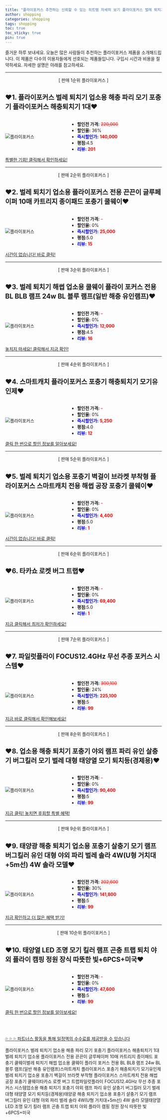 ```yaml
---
title: "플라이포커스 추천하는 신뢰할 수 있는 히트템 자세히 보기 플라이포커스 벌레 퇴치기 업소용 해충"
author: shopping
categories: shopping
tags: shopping
toc: true
toc_sticky: true
pin: true
---
```

즐거운 하루 보내세요. 오늘은 많은 사람들이 추천하는 플라이포커스 제품을 소개해드립니다. 이 제품은 다수의 이용자들에게 선호되는 제품들입니다. 구입시 시간과 비용을 절약하세요. 자세한 설명은 아래를 참고하세요.

---
<p class="toplist" style="margin: 0 auto; display: block; width: fit-content;">[ 판매 1순위 플라이포커스 ]</p>

<h2><strong>❤️1. 플라이포커스 벌레 퇴치기 업소용 해충 파리 모기 포충기 플라이포커스 해충퇴치기 1대❤️</strong></h2>

<div style="display: flex; align-items: center;">
    <div style="flex: 0.4;">
        <img src="https://thumbnail7.coupangcdn.com/thumbnails/remote/230x230ex/image/vendor_inventory/1a44/5e0bce031af780abc2ec57d362cd657e8f71508c062f4008bc1e40013f2f.jpg" alt="플라이포커스" style="max-width: 100%;">
    </div>
    <div style="flex: 0.6; margin-left: 10px;">
        <ul>
            <li><strong>할인전 가격:</strong> <del style="color: red;">220,000</del></li>
            <li><strong>할인율:</strong> 36%</li>
            <li><span style='color:blue'><strong>즉시할인가:</strong></span> <span style='color:red'><strong>140,000</strong></span></li>
            <li><strong>평점:</strong>4.5</li>
            <li><span style='color:blue'><strong>리뷰:</strong></span> <span style='color:red'><strong>201</strong></span></li>
        </ul>
    </div>
</div>
<div class="center">
    <a href="https://William4Davisa.github.io?lptag=AF9450613&subid=githubio&pageKey=6493886490&traceid=V0-153&itemId=14268786990&vendorItemId=90271279091" class="myButton">
        특별한 기회! 클릭해서 확인하세요!
    </a>
</div>


---
<p class="toplist" style="margin: 0 auto; display: block; width: fit-content;">[ 판매 2순위 플라이포커스 ]</p>

<h2><strong>❤️2. 벌레 퇴치기 업소용 플라이포커스 전용 끈끈이 글루페이퍼 10매 카트리지 종이패드 포충기 쿨웨이❤️</strong></h2>

<div style="display: flex; align-items: center;">
    <div style="flex: 0.4;">
        <img src="https://thumbnail7.coupangcdn.com/thumbnails/remote/230x230ex/image/vendor_inventory/f885/dc7724ae5c27398adf8d4235889256f676404f7e5c01ccd2455bfa078e04.jpg" alt="플라이포커스" style="max-width: 100%;">
    </div>
    <div style="flex: 0.6; margin-left: 10px;">
        <ul>
            <li><strong>할인전 가격:</strong> <del style="color: red;">-</del></li>
            <li><strong>할인율:</strong> 0%</li>
            <li><span style='color:blue'><strong>즉시할인가:</strong></span> <span style='color:red'><strong>25,000</strong></span></li>
            <li><strong>평점:</strong>5.0</li>
            <li><span style='color:blue'><strong>리뷰:</strong></span> <span style='color:red'><strong>15</strong></span></li>
        </ul>
    </div>
</div>
<div class="center">
    <a href="https://William4Davisa.github.io?lptag=AF9450613&subid=githubio&pageKey=7230651273&traceid=V0-153&itemId=18346430838&vendorItemId=85490510239" class="myButton">
        시간이 없습니다! 바로 클릭!
    </a>
</div>


---
<p class="toplist" style="margin: 0 auto; display: block; width: fit-content;">[ 판매 3순위 플라이포커스 ]</p>

<h2><strong>❤️3. 벌레 퇴치기 해썹 업소용 쿨웨이 플라이 포커스 전용 BL BLB 램프 24w BL 블루 램프(일반 해충 유인램프)❤️</strong></h2>

<div style="display: flex; align-items: center;">
    <div style="flex: 0.4;">
        <img src="https://thumbnail6.coupangcdn.com/thumbnails/remote/230x230ex/image/vendor_inventory/c6b7/3403f2917b416e1ef7b7a35944628cdaed82bde40721a56bc7baaf956adb.jpg" alt="플라이포커스" style="max-width: 100%;">
    </div>
    <div style="flex: 0.6; margin-left: 10px;">
        <ul>
            <li><strong>할인전 가격:</strong> <del style="color: red;">-</del></li>
            <li><strong>할인율:</strong> 0%</li>
            <li><span style='color:blue'><strong>즉시할인가:</strong></span> <span style='color:red'><strong>12,000</strong></span></li>
            <li><strong>평점:</strong>4.5</li>
            <li><span style='color:blue'><strong>리뷰:</strong></span> <span style='color:red'><strong>16</strong></span></li>
        </ul>
    </div>
</div>
<div class="center">
    <a href="https://William4Davisa.github.io?lptag=AF9450613&subid=githubio&pageKey=7230523582&traceid=V0-153&itemId=18345843190&vendorItemId=85489936736" class="myButton">
        놓치지 마세요! 클릭해서 지금 확인!
    </a>
</div>


---
<p class="toplist" style="margin: 0 auto; display: block; width: fit-content;">[ 판매 4순위 플라이포커스 ]</p>

<h2><strong>❤️4. 스마트캐치 플라이포커스 포충기 해충퇴치기 모기유인제❤️</strong></h2>

<div style="display: flex; align-items: center;">
    <div style="flex: 0.4;">
        <img src="https://thumbnail6.coupangcdn.com/thumbnails/remote/230x230ex/image/vendor_inventory/dbc8/bac4330679c4ab9ec81a690e32cb8b57385601b5d6a452bd84dfe348e3bb.jpg" alt="플라이포커스" style="max-width: 100%;">
    </div>
    <div style="flex: 0.6; margin-left: 10px;">
        <ul>
            <li><strong>할인전 가격:</strong> <del style="color: red;">-</del></li>
            <li><strong>할인율:</strong> 0%</li>
            <li><span style='color:blue'><strong>즉시할인가:</strong></span> <span style='color:red'><strong>5,250</strong></span></li>
            <li><strong>평점:</strong>4.0</li>
            <li><span style='color:blue'><strong>리뷰:</strong></span> <span style='color:red'><strong>12</strong></span></li>
        </ul>
    </div>
</div>
<div class="center">
    <a href="https://William4Davisa.github.io?lptag=AF9450613&subid=githubio&pageKey=6080512120&traceid=V0-153&itemId=11269391484&vendorItemId=78546304416" class="myButton">
        클릭 한 번으로 할인 정보를 알아보세요!
    </a>
</div>


---
<p class="toplist" style="margin: 0 auto; display: block; width: fit-content;">[ 판매 5순위 플라이포커스 ]</p>

<h2><strong>❤️5. 벌레 퇴치기 업소용 포충기 벽걸이 브라켓 부착형 플라이포커스 스마트캐치 전용 해썹 공장 포충기 쿨웨이❤️</strong></h2>

<div style="display: flex; align-items: center;">
    <div style="flex: 0.4;">
        <img src="https://thumbnail9.coupangcdn.com/thumbnails/remote/230x230ex/image/vendor_inventory/b9f5/e3d35cb3301876196046715cd1a89959b2b277934015d635289bea657315.jpg" alt="플라이포커스" style="max-width: 100%;">
    </div>
    <div style="flex: 0.6; margin-left: 10px;">
        <ul>
            <li><strong>할인전 가격:</strong> <del style="color: red;">-</del></li>
            <li><strong>할인율:</strong> 0%</li>
            <li><span style='color:blue'><strong>즉시할인가:</strong></span> <span style='color:red'><strong>4,400</strong></span></li>
            <li><strong>평점:</strong>5.0</li>
            <li><span style='color:blue'><strong>리뷰:</strong></span> <span style='color:red'><strong>1</strong></span></li>
        </ul>
    </div>
</div>
<div class="center">
    <a href="https://William4Davisa.github.io?lptag=AF9450613&subid=githubio&pageKey=7230590716&traceid=V0-153&itemId=18346186727&vendorItemId=85490274539" class="myButton">
        시간이 없습니다! 바로 클릭!
    </a>
</div>


---
<p class="toplist" style="margin: 0 auto; display: block; width: fit-content;">[ 판매 6순위 플라이포커스 ]</p>

<h2><strong>❤️6. 타카쇼 로켓 버그 트랩❤️</strong></h2>

<div style="display: flex; align-items: center;">
    <div style="flex: 0.4;">
        <img src="https://thumbnail10.coupangcdn.com/thumbnails/remote/230x230ex/image/vendor_inventory/c0f2/0b729ba5bc3f03766ecdcdfedb99185ed6d5de8d4e543e547df0707d4826.jpg" alt="플라이포커스" style="max-width: 100%;">
    </div>
    <div style="flex: 0.6; margin-left: 10px;">
        <ul>
            <li><strong>할인전 가격:</strong> <del style="color: red;">-</del></li>
            <li><strong>할인율:</strong> 0%</li>
            <li><span style='color:blue'><strong>즉시할인가:</strong></span> <span style='color:red'><strong>69,400</strong></span></li>
            <li><strong>평점:</strong>5.0</li>
            <li><span style='color:blue'><strong>리뷰:</strong></span> <span style='color:red'><strong>1</strong></span></li>
        </ul>
    </div>
</div>
<div class="center">
    <a href="https://William4Davisa.github.io?lptag=AF9450613&subid=githubio&pageKey=7382873659&traceid=V0-153&itemId=19070822485&vendorItemId=87163742210" class="myButton">
        지금 클릭해서 최저가 확인하세요!
    </a>
</div>


---
<p class="toplist" style="margin: 0 auto; display: block; width: fit-content;">[ 판매 7순위 플라이포커스 ]</p>

<h2><strong>❤️7. 파일럿플라이 FOCUS12.4GHz 무선 추종 포커스 시스템❤️</strong></h2>

<div style="display: flex; align-items: center;">
    <div style="flex: 0.4;">
        <img src="https://thumbnail6.coupangcdn.com/thumbnails/remote/230x230ex/image/vendor_inventory/6b28/a36a949c95357a413f419fcf11f1ea5eb00ec40637526f273625ed15c008.PNG" alt="플라이포커스" style="max-width: 100%;">
    </div>
    <div style="flex: 0.6; margin-left: 10px;">
        <ul>
            <li><strong>할인전 가격:</strong> <del style="color: red;">300,100</del></li>
            <li><strong>할인율:</strong> 24%</li>
            <li><span style='color:blue'><strong>즉시할인가:</strong></span> <span style='color:red'><strong>225,100</strong></span></li>
            <li><strong>평점:</strong>5</li>
            <li><span style='color:blue'><strong>리뷰:</strong></span> <span style='color:red'><strong>99</strong></span></li>
        </ul>
    </div>
</div>
<div class="center">
    <a href="https://William4Davisa.github.io?lptag=AF9450613&subid=githubio&pageKey=8091845238&traceid=V0-153&itemId=22855345905&vendorItemId=89890000824" class="myButton">
        지금 바로 클릭해서 확인해보세요!
    </a>
</div>


---
<p class="toplist" style="margin: 0 auto; display: block; width: fit-content;">[ 판매 8순위 플라이포커스 ]</p>

<h2><strong>❤️8. 업소용 해충 퇴치기 포충기 야외 램프 파리 유인 살충기 버그킬러 모기 벌레 대형 태양열 모기 퇴치등(경제용)❤️</strong></h2>

<div style="display: flex; align-items: center;">
    <div style="flex: 0.4;">
        <img src="https://thumbnail8.coupangcdn.com/thumbnails/remote/230x230ex/image/vendor_inventory/b743/1c8e4c0042d4b74241ce7e6512ad898a9e4e843fbb2c703cfe1feb59b692.png" alt="플라이포커스" style="max-width: 100%;">
    </div>
    <div style="flex: 0.6; margin-left: 10px;">
        <ul>
            <li><strong>할인전 가격:</strong> <del style="color: red;">-</del></li>
            <li><strong>할인율:</strong> 0%</li>
            <li><span style='color:blue'><strong>즉시할인가:</strong></span> <span style='color:red'><strong>90,400</strong></span></li>
            <li><strong>평점:</strong>5</li>
            <li><span style='color:blue'><strong>리뷰:</strong></span> <span style='color:red'><strong>99</strong></span></li>
        </ul>
    </div>
</div>
<div class="center">
    <a href="https://William4Davisa.github.io?lptag=AF9450613&subid=githubio&pageKey=7262000517&traceid=V0-153&itemId=18499779885&vendorItemId=85639104824" class="myButton">
        지금 클릭! 놓치면 후회할 특별 혜택!
    </a>
</div>


---
<p class="toplist" style="margin: 0 auto; display: block; width: fit-content;">[ 판매 9순위 플라이포커스 ]</p>

<h2><strong>❤️9. 태양광 해충 퇴치기 업소용 포충기 살충기 모기 램프 버그킬러 유인 대형 야외 파리 벌레 솔라 4W(U형 거치대+5m선) 4W 솔라 모델❤️</strong></h2>

<div style="display: flex; align-items: center;">
    <div style="flex: 0.4;">
        <img src="https://thumbnail8.coupangcdn.com/thumbnails/remote/230x230ex/image/vendor_inventory/2db3/fa7f0f839db09a178ee871657e7d7bdaa8f34b730079f75d4606b825725a.jpg" alt="플라이포커스" style="max-width: 100%;">
    </div>
    <div style="flex: 0.6; margin-left: 10px;">
        <ul>
            <li><strong>할인전 가격:</strong> <del style="color: red;">202,600</del></li>
            <li><strong>할인율:</strong> 30%</li>
            <li><span style='color:blue'><strong>즉시할인가:</strong></span> <span style='color:red'><strong>141,800</strong></span></li>
            <li><strong>평점:</strong>5</li>
            <li><span style='color:blue'><strong>리뷰:</strong></span> <span style='color:red'><strong>99</strong></span></li>
        </ul>
    </div>
</div>
<div class="center">
    <a href="https://William4Davisa.github.io?lptag=AF9450613&subid=githubio&pageKey=7261998377&traceid=V0-153&itemId=18499761287&vendorItemId=86322334698" class="myButton">
        지금 확인하고 더 많은 혜택 받기!
    </a>
</div>


---
<p class="toplist" style="margin: 0 auto; display: block; width: fit-content;">[ 판매 10순위 플라이포커스 ]</p>

<h2><strong>❤️10. 태양열 LED 조명 모기 킬러 램프 곤충 트랩 퇴치 야외 플라이 캠핑 정원 장식 따뜻한 빛+6PCS+미국❤️</strong></h2>

<div style="display: flex; align-items: center;">
    <div style="flex: 0.4;">
        <img src="https://thumbnail6.coupangcdn.com/thumbnails/remote/230x230ex/image/vendor_inventory/9cbb/fa05bf21b91bba33167f8ba8194187b2eac34a745f9521f64d208744ed96.jpg" alt="플라이포커스" style="max-width: 100%;">
    </div>
    <div style="flex: 0.6; margin-left: 10px;">
        <ul>
            <li><strong>할인전 가격:</strong> <del style="color: red;">-</del></li>
            <li><strong>할인율:</strong> 0%</li>
            <li><span style='color:blue'><strong>즉시할인가:</strong></span> <span style='color:red'><strong>47,600</strong></span></li>
            <li><strong>평점:</strong>5</li>
            <li><span style='color:blue'><strong>리뷰:</strong></span> <span style='color:red'><strong>99</strong></span></li>
        </ul>
    </div>
</div>
<div class="center">
    <a href="https://William4Davisa.github.io?lptag=AF9450613&subid=githubio&pageKey=7235081538&traceid=V0-153&itemId=18368819504&vendorItemId=85803418814" class="myButton">
        클릭 한 번으로 할인 정보를 알아보세요!
    </a>
</div>

<br><br><br>[💦 💦 💦 파트너스 활동을 통해 일정액의 수수료를 제공받을 수 있습니다](https://link.coupang.com/a/bcpT2c)<br><br>플라이포커스 벌레 퇴치기 업소용 해충 파리 모기 포충기 플라이포커스 해충퇴치기 1대벌레 퇴치기 업소용 플라이포커스 전용 끈끈이 글루페이퍼 10매 카트리지 종이패드 포충기 쿨웨이벌레 퇴치기 해썹 업소용 쿨웨이 플라이 포커스 전용 BL BLB 램프 24w BL 블루 램프(일반 해충 유인램프)스마트캐치 플라이포커스 포충기 해충퇴치기 모기유인제벌레 퇴치기 업소용 포충기 벽걸이 브라켓 부착형 플라이포커스 스마트캐치 전용 해썹 공장 포충기 쿨웨이타카쇼 로켓 버그 트랩파일럿플라이 FOCUS12.4GHz 무선 추종 포커스 시스템업소용 해충 퇴치기 포충기 야외 램프 파리 유인 살충기 버그킬러 모기 벌레 대형 태양열 모기 퇴치등(경제용)태양광 해충 퇴치기 업소용 포충기 살충기 모기 램프 버그킬러 유인 대형 야외 파리 벌레 솔라 4W(U형 거치대+5m선) 4W 솔라 모델태양열 LED 조명 모기 킬러 램프 곤충 트랩 퇴치 야외 플라이 캠핑 정원 장식 따뜻한 빛+6PCS+미국